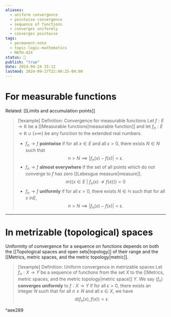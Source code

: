 ```yaml
---
aliases:
  - uniform convergence
  - pointwise convergence
  - sequence of functions
  - converges uniformly
  - converges pointwise
tags:
  - permanent-note
  - topic-logic-mathematics
  - MATH-42X
status: 🔴
publish: "true"
date: 2024-04-24 15:12
lastmod: 2024-09-27T22:40:25-04:00
---
```

# For measurable functions

Related: [[Limits and accumulation points]]


>[!example] Definition: Convergence for measurable functions
>Let $f : E \to \mathbb R$ be a [[Measurable functions|measurable function]] and let $f_n : E \to  \mathbb R \cup \{ \pm \infty \}$ be any function to the extended real numbers.
>- $f_n \to f$ **pointwise** if for all $x \in E$ and all $\epsilon > 0$, there exists $N \in N$ such that 
>$$
n > N \implies |f_n(x) - f(x)| < \epsilon.
>$$
>- $f_n \to f$ **almost everywhere** if the set of all points which do not converge to $f$ has zero [[Lebesgue measure|measure]].
>$$
> m(\{x \in E \ | \ f_n(x) \not \to f(x) \}) = 0
>$$
>- $f_n \to f$ **uniformly** if for all $\epsilon > 0$, there exists $N \in \mathbb N$ such that for all $x \ in E$,
>$$
>n > N \implies |f_n(x) - f(x) | < \epsilon.
>$$

---
# In metrizable (topological) spaces

Uniformity of convergence for a sequence on functions depends on both the [[Topological spaces and open sets|topology]] of their range and the [[Metrics, metric spaces, and the metric topology|metric]].

>[!example] Definition: Uniform convergence in metrizable spaces
>Let $f_n : X \to Y$ be a sequence of functions from the set $X$ to the [[Metrics, metric spaces, and the metric topology|metric space]] $Y$. We say $(f_n)$ **converges uniformly** to $f: X \to Y$ if for all $\epsilon > 0$, there exists an integer $N$ such that for all $n \geq N$ and all $x \in X$, we have
>$$
>d(f_n(x), f(x)) < \epsilon.
>$$

^aee289

